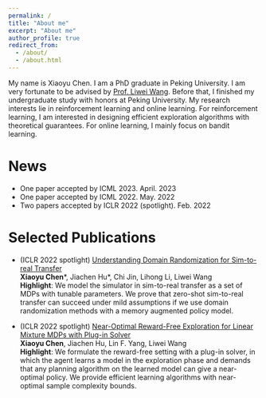 ```yaml
---
permalink: /
title: "About me"
excerpt: "About me"
author_profile: true
redirect_from: 
  - /about/
  - /about.html
---
```


My name is Xiaoyu Chen. I am a PhD graduate in Peking University. I am very fortunate to be advised by [Prof. Liwei Wang](http://www.liweiwang-pku.com). Before that, I finished my undergraduate study with honors at Peking University. My research interests lie in reinforcement learning and online learning. For reinforcement learning, I am interested in designing efficient exploration algorithms with theoretical guarantees. For online learning, I mainly focus on bandit learning.

News
======
* One paper accepted by ICML 2023. April. 2023
* One paper accepted by ICML 2022. May. 2022
* Two papers accepted by ICLR 2022 (spotlight). Feb. 2022

Selected Publications
======
* (ICLR 2022 spotlight) [Understanding Domain Randomization for Sim-to-real Transfer](https://arxiv.org/abs/2110.03239)  
**Xiaoyu Chen**\*, Jiachen Hu\*,  Chi Jin, Lihong Li, Liwei Wang  
**Highlight**: We model the simulator in sim-to-real transfer as a set of MDPs with tunable parameters. We prove that zero-shot sim-to-real transfer can succeed under mild assumptions if we use domain randomization methods with a memory augmented policy model.

* (ICLR 2022 spotlight) [Near-Optimal Reward-Free Exploration for Linear Mixture MDPs with Plug-in Solver](https://arxiv.org/abs/2110.03244)  
**Xiaoyu Chen**, Jiachen Hu, Lin F. Yang, Liwei Wang  
**Highlight**: We formulate the reward-free setting with a plug-in solver, in which the agent learns a model in the exploration phase and demands that any planning algorithm on the learned model can give a near-optimal policy. We provide efficient learning algorithms with near-optimal sample complexity bounds.